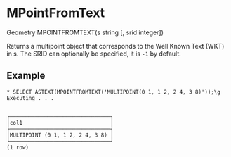 # MPointFromText #

Geometry MPOINTFROMTEXT(s string [, srid integer])

Returns a multipoint object that corresponds to the Well Known Text (WKT) in s. The SRID can optionally be specified, it is `-1` by default.

## Example ##

    * SELECT ASTEXT(MPOINTFROMTEXT('MULTIPOINT(0 1, 1 2, 2 4, 3 8)'));\g
    Executing . . .


    ┌────────────────────────────────┐
    │col1                            │
    ├────────────────────────────────┤
    │MULTIPOINT (0 1, 1 2, 2 4, 3 8) │
    └────────────────────────────────┘
    (1 row)
